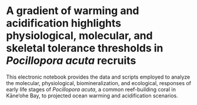 # A gradient of warming and acidification highlights physiological, molecular, and skeletal tolerance thresholds in _Pocillopora acuta_ recruits

This electronic notebook provides the data and scripts employed to analyze the molecular, physiological, biomineralization, and ecological, responses of early life stages of _Pocillopora acuta_, a common reef-building coral in Kāne‘ohe Bay, to projected ocean warming and acidification scenarios.

